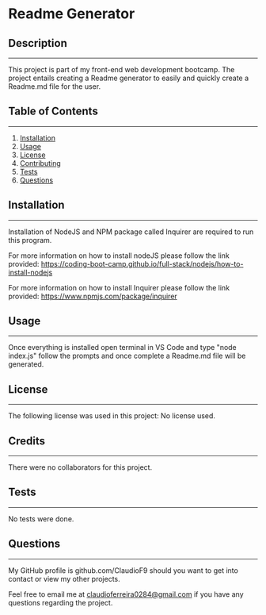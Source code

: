 # Readme Generator      




## Description
---

This project is part of my front-end web development bootcamp. The project entails creating a Readme generator to easily and quickly create a Readme.md file for the user.

## Table of Contents
---
1. [Installation](#installation)
2. [Usage](#usage)
3. [License](#license)
4. [Contributing](#contributing)
5. [Tests](#tests)
5. [Questions](#questions)

## Installation 
---
<a name="#installation"></a>


Installation of NodeJS and NPM package called Inquirer are required to run this program. 

For more information on how to install nodeJS please follow the link provided: https://coding-boot-camp.github.io/full-stack/nodejs/how-to-install-nodejs

For more information on how to install Inquirer please follow the link provided: https://www.npmjs.com/package/inquirer

## Usage 
---
<a name="#usage"></a>

Once everything is installed open terminal in VS Code and type "node index.js" follow the prompts and once complete a Readme.md file will be generated.

## License 
---
<a name="#license"></a>

The following license was used in this project: No license used.

## Credits 
---
<a name="#contributing"></a>

There were no collaborators for this project.

## Tests 
---
<a name="#tests"></a>

No tests were done.

## Questions 
---
<a name="#questions"></a>

My GitHub profile is github.com/ClaudioF9 should you want to get into contact or view my other projects.

Feel free to email me at claudioferreira0284@gmail.com if you have any questions regarding the project.

